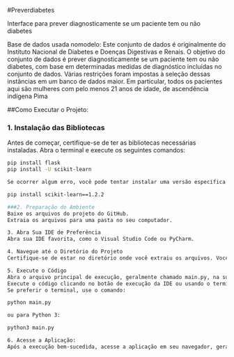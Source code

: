 #Preverdiabetes

Interface para prever diagnosticamente se um paciente tem ou não diabetes

Base de dados usada nomodelo: Este conjunto de dados é originalmente do Instituto Nacional de Diabetes e Doenças Digestivas e Renais. O objetivo do conjunto de dados é prever diagnosticamente se um paciente tem ou não diabetes, com base em determinadas medidas de diagnóstico incluídas no conjunto de dados. Várias restrições foram impostas à seleção dessas instâncias em um banco de dados maior. Em particular, todos os pacientes aqui são mulheres com pelo menos 21 anos de idade, de ascendência indígena Pima

##Como Executar o Projeto:

### 1. Instalação das Bibliotecas
Antes de começar, certifique-se de ter as bibliotecas necessárias instaladas. Abra o terminal e execute os seguintes comandos:

```bash
pip install flask
pip install -U scikit-learn

Se ocorrer algum erro, você pode tentar instalar uma versão específica do scikit-learn:

pip install scikit-learn==1.2.2

###2. Preparação do Ambiente
Baixe os arquivos do projeto do GitHub.
Extraia os arquivos para uma pasta no seu computador.

3. Abra Sua IDE de Preferência
Abra sua IDE favorita, como o Visual Studio Code ou PyCharm.

4. Navegue até o Diretório do Projeto
Certifique-se de estar no diretório onde você extraiu os arquivos. Você pode usar o terminal integrado da sua IDE ou o terminal do sistema operacional.

5. Execute o Código
Abra o arquivo principal de execução, geralmente chamado main.py, na sua IDE.
Execute o código clicando no botão de execução da IDE ou usando o terminal integrado.
Se preferir o terminal, use o comando:

python main.py

ou para Python 3:

python3 main.py

6. Acesse a Aplicação:
Após a execução bem-sucedida, acesse a aplicação em seu navegador, geralmente em http://localhost:5000.








